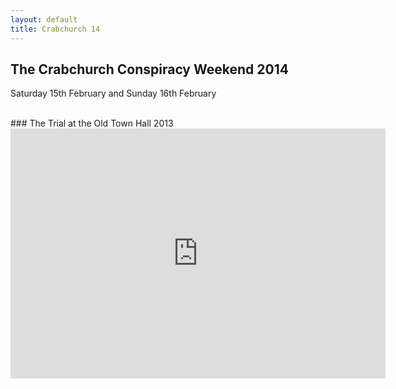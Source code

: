```yaml
---
layout: default
title: Crabchurch 14
---
```


## The Crabchurch Conspiracy Weekend 2014
Saturday 15th February and Sunday 16th February

<br>
### The Trial at the Old Town Hall 2013
<iframe width="600" height="400" src="https://www.youtube.com/embed/UwwvvB-SdPQ" frameborder="0" allowfullscreen></iframe>
